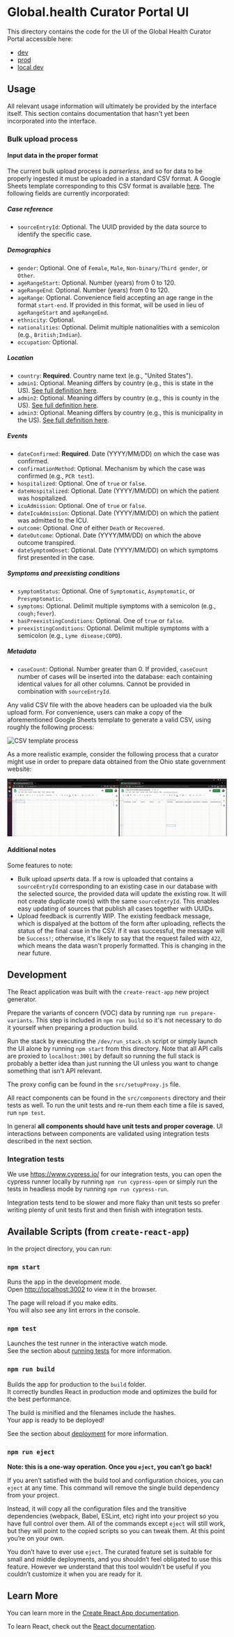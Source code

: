 # Global.health Curator Portal UI

This directory contains the code for the UI of the Global Health Curator Portal accessible here:

- [dev](https://dev-curator.ghdsi.org)
- [prod](https://curator.ghdsi.org)
- [local dev](http://localhost:3002)

## Usage

All relevant usage information will ultimately be provided by the interface
itself. This section contains documentation that hasn't yet been incorporated
into the interface.

### Bulk upload process

#### Input data in the proper format

The current bulk upload process is _parserless_, and so for data to be properly
ingested it must be uploaded in a standard CSV format. A Google Sheets template
corresponding to this CSV format is available
[here](https://docs.google.com/spreadsheets/d/1J-C7dq1rNNV8KdE1IZ-hUR6lsz7AdlvQhx6DWp36bjE).
The following fields are currently incorporated:

##### Case reference
- `sourceEntryId`: Optional. The UUID provided by the data source to identify
the specific case.

##### Demographics
- `gender`: Optional. One of `Female`, `Male`, `Non-binary/Third gender`, or
`Other`.
- `ageRangeStart`: Optional. Number (years) from 0 to 120.
- `ageRangeEnd`: Optional. Number (years) from 0 to 120.
- `ageRange`: Optional. Convenience field accepting an age range in the format
`start-end`. If provided in this format, will be used in lieu of
`ageRangeStart` and `ageRangeEnd`.
- `ethnicity`: Optional.
- `nationalities`: Optional. Delimit multiple nationalities with a semicolon
(e.g., `British;Indian`).
- `occupation`: Optional.

##### Location
- `country`: **Required**. Country name text (e.g., "United States").
- `admin1`: Optional. Meaning differs by country (e.g., this is state in the
US).
[See full definition here](https://en.wikipedia.org/wiki/List_of_administrative_divisions_by_country).
- `admin2`: Optional. Meaning differs by country (e.g., this is county in the
US).
[See full definition here](https://en.wikipedia.org/wiki/List_of_administrative_divisions_by_country).
- `admin3`: Optional. Meaning differs by country (e.g., this is municipality in the
US).
[See full definition here](https://en.wikipedia.org/wiki/List_of_administrative_divisions_by_country).

##### Events
- `dateConfirmed`: **Required**. Date (YYYY/MM/DD) on which the case was
confirmed.
- `confirmationMethod`: Optional. Mechanism by which the case was confirmed
(e.g., `PCR test`).
- `hospitalized`: Optional. One of `true` or `false`.
- `dateHospitalized`: Optional. Date (YYYY/MM/DD) on which the patient was
hospitalized.
- `icuAdmission`: Optional. One of `true` or `false`.
- `dateIcuAdmission`: Optional. Date (YYYY/MM/DD) on which the patient was
admitted to the ICU.
- `outcome`: Optional. One of either `Death` or `Recovered`.
- `dateOutcome`: Optional. Date (YYYY/MM/DD) on which the above outcome
transpired.
- `dateSymptomOnset`: Optional. Date (YYYY/MM/DD) on which symptoms first
presented in the case.

##### Symptoms and preexisting conditions
- `symptomStatus`: Optional. One of `Symptomatic`, `Asymptomatic`, or
`Presymptomatic`.
- `symptoms`: Optional. Delimit multiple symptoms with a semicolon (e.g.,
`cough;fever`).
- `hasPreexistingConditions`: Optional. One of `true` or `false`.
- `preexistingConditions`: Optional. Delimit multiple symptoms with a semicolon
(e.g., `Lyme disease;COPD`).

##### Metadata
- `caseCount`: Optional. Number greater than 0. If provided, `caseCount` number
of cases will be inserted into the database: each containing identical values
for all other columns. Cannot be provided in combination with `sourceEntryId`.

Any valid CSV file with the above headers can be uploaded via the bulk upload
form. For convenience, users can make a copy of the aforementioned Google
Sheets template to generate a valid CSV, using roughly the following process:

![CSV template process](./csv.gif)

As a more realistic example, consider the following process that a curator might
use in order to prepare data obtained from the Ohio state government website:

![Ohio data preparation](./ohio.gif)

#### Additional notes

Some features to note:

- Bulk upload _upserts_ data. If a row is uploaded that contains a
`sourceEntryId` corresponding to an existing case in our database with the
selected source, the provided data will update the existing row. It will not
create duplicate row(s) with the same `sourceEntryId`. This enables easy
updating of sources that publish all cases together with UUIDs.
- Upload feedback is currently WIP. The existing feedback message, which is
dispalyed at the bottom of the form after uploading, reflects the status of the
final case in the CSV. If it was successful, the message will be `Success!`;
otherwise, it's likely to say that the request failed with `422`, which means
the data wasn't properly formatted. This is changing in the near future.

## Development

The React application was built with the `create-react-app` new project generator.

Prepare the variants of concern (VOC) data by running `npm run prepare-variants`. This step is included in `npm run build` so it's not necessary to do it yourself when preparing a production build.

Run the stack by executing the `/dev/run_stack.sh` script or simply launch the UI alone by running `npm start` from this directory. Note that all API calls are proxied to `localhost:3001` by default so running the full stack is probably a better idea than just running the UI unless you want to change something that isn't API relevant.

The proxy config can be found in the `src/setupProxy.js` file.

All react components can be found in the `src/components` directory and their tests as well.
To run the unit tests and re-run them each time a file is saved, run `npm test`.

In general **all components should have unit tests and proper coverage**. UI interactions between components are validated using integration tests described in the next section.

### Integration tests

We use https://www.cypress.io/ for our integration tests, you can open the cypress runner locally by running `npm run cypress-open` or simply run the tests in headless mode by running `npm run cypress-run`.

Integration tests tend to be slower and more flaky than unit tests so prefer writing plenty of unit tests first and then finish with integration tests.

## Available Scripts (from `create-react-app`)

In the project directory, you can run:

### `npm start`

Runs the app in the development mode.<br />
Open [http://localhost:3002](http://localhost:3002) to view it in the browser.

The page will reload if you make edits.<br />
You will also see any lint errors in the console.

### `npm test`

Launches the test runner in the interactive watch mode.<br />
See the section about [running tests](https://facebook.github.io/create-react-app/docs/running-tests) for more information.

### `npm run build`

Builds the app for production to the `build` folder.<br />
It correctly bundles React in production mode and optimizes the build for the best performance.

The build is minified and the filenames include the hashes.<br />
Your app is ready to be deployed!

See the section about [deployment](https://facebook.github.io/create-react-app/docs/deployment) for more information.

### `npm run eject`

**Note: this is a one-way operation. Once you `eject`, you can’t go back!**

If you aren’t satisfied with the build tool and configuration choices, you can `eject` at any time. This command will remove the single build dependency from your project.

Instead, it will copy all the configuration files and the transitive dependencies (webpack, Babel, ESLint, etc) right into your project so you have full control over them. All of the commands except `eject` will still work, but they will point to the copied scripts so you can tweak them. At this point you’re on your own.

You don’t have to ever use `eject`. The curated feature set is suitable for small and middle deployments, and you shouldn’t feel obligated to use this feature. However we understand that this tool wouldn’t be useful if you couldn’t customize it when you are ready for it.

## Learn More

You can learn more in the [Create React App documentation](https://facebook.github.io/create-react-app/docs/getting-started).

To learn React, check out the [React documentation](https://reactjs.org/).
